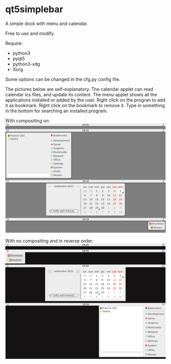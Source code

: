 # qt5simplebar
A simple dock with menu and calendar.

Free to use and modify.

Require:
- python3
- pyqt5
- python3-xdg
- Xorg

Some options can be changed in the cfg.py config file.

The pictures below are self-explanatory. The calendar applet can read calendar ics files, and update its content. The menu applet shows all the applications installed or added by the user. Right click on the progran to add it as bookmark. Right click on the bookmark to remove it. Type in something in the bottom for searching an installed program. 

With compositing on:
![My image](https://github.com/frank038/qt5simplebar/blob/main/Screenshot1.png)

With no compositing and in reverse order:
![My image](https://github.com/frank038/qt5simplebar/blob/main/Screenshot2.png)
